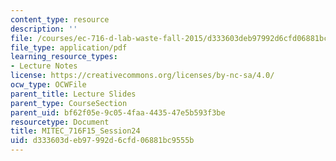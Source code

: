 ```yaml
---
content_type: resource
description: ''
file: /courses/ec-716-d-lab-waste-fall-2015/d333603deb97992d6cfd06881bc9555b_MITEC_716F15_Session24.pdf
file_type: application/pdf
learning_resource_types:
- Lecture Notes
license: https://creativecommons.org/licenses/by-nc-sa/4.0/
ocw_type: OCWFile
parent_title: Lecture Slides
parent_type: CourseSection
parent_uid: bf62f05e-9c05-4faa-4435-47e5b593f3be
resourcetype: Document
title: MITEC_716F15_Session24
uid: d333603d-eb97-992d-6cfd-06881bc9555b
---
```


